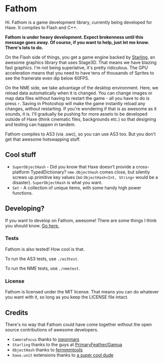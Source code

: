 # Fathom

Hi. Fathom is a game development library, currently being developed for Haxe. It compiles to Flash and C++.

**Fathom is under heavy development. Expect brokenness until this message goes away. Of course, if you want to help, just let me know. There's lots to do.**

On the Flash side of things, you get a game engine backed by [Starling](https://github.com/PrimaryFeather/Starling-Framework), an awesome graphics library that uses Stage3D. That means we have blazing fast graphics. I'm not being superlative, it's pretty ridiculous. The GPU acceleration means that you need to have tens of thousands of Sprites to see the framerate even dip below 60FPS.

On the NME side, we take advantage of the desktop environment. Here, we reload data automatically when it is changed. You can change images or map data files without having to restart the game - all you have to do is press `r`. Saving in Photoshop will make the game instantly reload any changes, without restarting. If you're wondering if that is as awesome as it sounds, it is. I'll gradually be pushing for more assets to be developed outside of Haxe (think cinematic files, backgrounds etc.) so that designing and testing can happen in tandem.

Fathom compiles to AS3 (via .swc), so you can use AS3 too. But you don't get that awesome hotswapping stuff. 

## Cool stuff

* `SuperObjectHash` - Did you know that Haxe doesn't provide a cross-platform TypedDictionary? `nme.ObjectHash` comes close, but silently screws up primitive key values (so `ObjectHash<Int, String>` would be a disaster). `SuperObjectHash` is what you want.
* `Set` - A collection of unique items, with some handy high power functions.

## Developing?

If you want to develop on Fathom, awesome! There are some things I think you should know. [Go here.](Fathom/blob/master/DEVELOPING.md)

### Tests

Fathom is also tested! How cool is that.

To run the AS3 tests, use `./as3test`.

To run the NME tests, use `./nmetest`.

### License

Fathom is licensed under the MIT license. That means you can do whatever you want with it, so long as you keep the LICENSE file intact.

## Credits

There's no way that Fathom could have come together without the open source contributions of awesome developers.

* `CameraFocus` thanks to [joeonmars](https://github.com/joeonmars/CameraFocus)
* `Starling` thanks to the guys at [PrimaryFeather/Gamua](https://github.com/PrimaryFeather/Starling-Framework)
* `ObjectHash` thanks to [fermmmtools](https://code.google.com/p/fermmmtools/source/browse/Haxe/com/fermmmtools/utils/ObjectHash.hx)
* `haxe.unit` extensions thanks to [a super cool dude](https://github.com/johnfn/haxe.unit)
